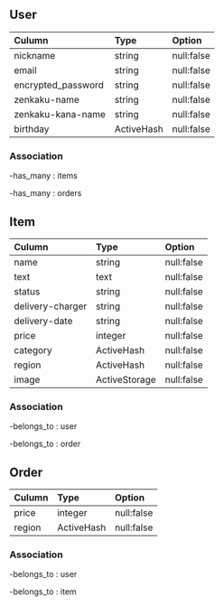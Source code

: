 ## User

| Culumn             | Type       | Option     |
| :----------------- | :--------- | :--------- |
| nickname           | string     | null:false |
| email              | string     | null:false |
| encrypted_password | string     | null:false |
| zenkaku-name       | string     | null:false |
| zenkaku-kana-name  | string     | null:false |
| birthday           | ActiveHash | null:false |

### Association

-has_many : items

-has_many : orders

## Item

| Culumn           | Type          | Option     |
| :--------------- | :------------ | :--------- |
| name             | string        | null:false |
| text             | text          | null:false |
| status           | string        | null:false |
| delivery-charger | string        | null:false |
| delivery-date    | string        | null:false |
| price            | integer       | null:false |
| category         | ActiveHash    | null:false |
| region           | ActiveHash    | null:false |
| image            | ActiveStorage | null:false |

### Association

-belongs_to : user

-belongs_to : order

## Order

| Culumn | Type       | Option     |
| :----- | :--------- | :--------- |
| price  | integer    | null:false |
| region | ActiveHash | null:false |

### Association

-belongs_to : user

-belongs_to : item
